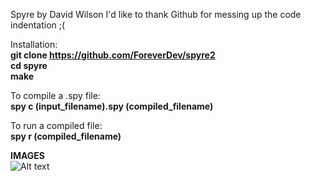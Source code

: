 Spyre by David Wilson
I'd like to thank Github for messing up the code indentation ;(

Installation:<br>
<b>git clone https://github.com/ForeverDev/spyre2</b><br>
<b>cd spyre</b><br>
<b>make</b>

To compile a .spy file:<br>
<b>spy c (input_filename).spy (compiled_filename) </b>

To run a compiled file:<br>
<b>spy r (compiled_filename) </b>

<b>IMAGES</b>
<br>
![Alt text](https://i.gyazo.com/e8bd215d9214989fca711174ad09b5c3.png "Code example 1")


